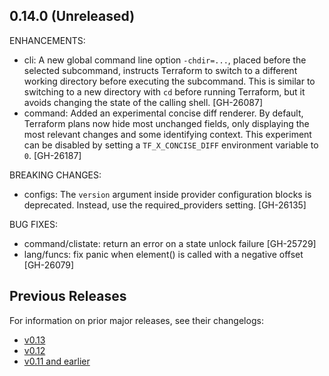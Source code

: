 ## 0.14.0 (Unreleased)

ENHANCEMENTS:

* cli: A new global command line option `-chdir=...`, placed before the selected subcommand, instructs Terraform to switch to a different working directory before executing the subcommand. This is similar to switching to a new directory with `cd` before running Terraform, but it avoids changing the state of the calling shell. [GH-26087]
* command: Added an experimental concise diff renderer. By default, Terraform plans now hide most unchanged fields, only displaying the most relevant changes and some identifying context. This experiment can be disabled by setting a `TF_X_CONCISE_DIFF` environment variable to `0`. [GH-26187]

BREAKING CHANGES:
* configs: The `version` argument inside provider configuration blocks is deprecated. Instead, use the required_providers setting. [GH-26135]

BUG FIXES:

* command/clistate: return an error on a state unlock failure [GH-25729] 
* lang/funcs: fix panic when element() is called with a negative offset [GH-26079]

## Previous Releases

For information on prior major releases, see their changelogs:

* [v0.13](https://github.com/hashicorp/terraform/blob/v0.13/CHANGELOG.md)
* [v0.12](https://github.com/hashicorp/terraform/blob/v0.12/CHANGELOG.md)
* [v0.11 and earlier](https://github.com/hashicorp/terraform/blob/v0.11/CHANGELOG.md)
